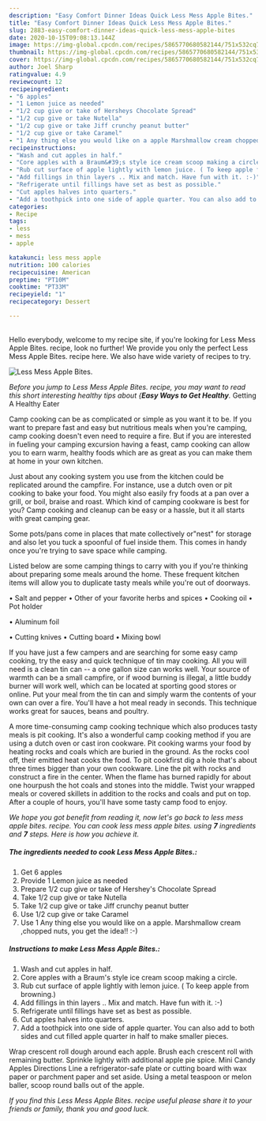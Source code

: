 ```yaml
---
description: "Easy Comfort Dinner Ideas Quick Less Mess Apple Bites."
title: "Easy Comfort Dinner Ideas Quick Less Mess Apple Bites."
slug: 2883-easy-comfort-dinner-ideas-quick-less-mess-apple-bites
date: 2020-10-15T09:08:13.144Z
image: https://img-global.cpcdn.com/recipes/5865770680582144/751x532cq70/less-mess-apple-bites-recipe-main-photo.jpg
thumbnail: https://img-global.cpcdn.com/recipes/5865770680582144/751x532cq70/less-mess-apple-bites-recipe-main-photo.jpg
cover: https://img-global.cpcdn.com/recipes/5865770680582144/751x532cq70/less-mess-apple-bites-recipe-main-photo.jpg
author: Joel Sharp
ratingvalue: 4.9
reviewcount: 12
recipeingredient:
- "6 apples"
- "1 Lemon juice as needed"
- "1/2 cup give or take of Hersheys Chocolate Spread"
- "1/2 cup give or take Nutella"
- "1/2 cup give or take Jiff crunchy peanut butter"
- "1/2 cup give or take Caramel"
- "1 Any thing else you would like on a apple Marshmallow cream chopped nuts you get the idea "
recipeinstructions:
- "Wash and cut apples in half."
- "Core apples with a Braum&#39;s style ice cream scoop making a circle."
- "Rub cut surface of apple lightly with lemon juice. ( To keep apple from browning.)"
- "Add fillings in thin layers .. Mix and match. Have fun with it. :-)"
- "Refrigerate until fillings have set as best as possible."
- "Cut apples halves into quarters."
- "Add a toothpick into one side of apple quarter. You can also add to both sides and cut filled apple quarter in half to make smaller pieces."
categories:
- Recipe
tags:
- less
- mess
- apple

katakunci: less mess apple 
nutrition: 100 calories
recipecuisine: American
preptime: "PT10M"
cooktime: "PT33M"
recipeyield: "1"
recipecategory: Dessert

---
```

<br>
Hello everybody, welcome to my recipe site, if you're looking for Less Mess Apple Bites. recipe, look no further! We provide you only the perfect Less Mess Apple Bites. recipe here. We also have wide variety of recipes to try.
<br>


![Less Mess Apple Bites.](https://img-global.cpcdn.com/recipes/5865770680582144/751x532cq70/less-mess-apple-bites-recipe-main-photo.jpg)

<i>Before you jump to Less Mess Apple Bites. recipe, you may want to read this short interesting healthy tips about {<strong>Easy Ways to Get Healthy</strong>.</i>
Getting A Healthy Eater

    
Camp cooking can be as complicated or simple as you want it to be. If you want to prepare fast and easy but nutritious meals when you're camping, camp cooking doesn't even need to require a fire. But if you are interested in fueling your camping excursion having a feast, camp cooking can allow you to earn warm, healthy foods which are as great as you can make them at home in your own kitchen.

 Just about any cooking system you use from the kitchen could be replicated around the campfire. For instance, use a dutch oven or pit cooking to bake your food. You might also easily fry foods at a pan over a grill, or boil, braise and roast. Which kind of camping cookware is best for you? Camp cooking and cleanup can be easy or a hassle, but it all starts with great camping gear.

Some pots/pans come in places that mate collectively or"nest" for storage and also let you tuck a spoonful of fuel inside them. This comes in handy once you're trying to save space while camping.

Listed below are some camping things to carry with you if you're thinking about preparing some meals around the home. These frequent kitchen items will allow you to duplicate tasty meals while you're out of doorways.

• Salt and pepper
• Other of your favorite herbs and spices
• Cooking oil
• Pot holder

• Aluminum foil

• Cutting knives
• Cutting board
• Mixing bowl


If you have just a few campers and are searching for some easy camp cooking, try the easy and quick technique of tin may cooking. All you will need is a clean tin can -- a one gallon size can works well. Your source of warmth can be a small campfire, or if wood burning is illegal, a little buddy burner will work well, which can be located at sporting good stores or online. Put your meal from the tin can and simply warm the contents of your own can over a fire. You'll have a hot meal ready in seconds.  This technique works great for sauces, beans and poultry.

A more time-consuming camp cooking technique which also produces tasty meals is pit cooking.  It's also a wonderful camp cooking method if you are using a dutch oven or cast iron cookware. Pit cooking warms your food by heating rocks and coals which are buried in the ground. As the rocks cool off, their emitted heat cooks the food. To pit cookfirst dig a hole that's about three times bigger than your own cookware. Line the pit with rocks and construct a fire in the center. When the flame has burned rapidly for about one hourpush the hot coals and stones into the middle. Twist your wrapped meals or covered skillets in addition to the rocks and coals and put on top. After a couple of hours, you'll have some tasty camp food to enjoy.


<i>We hope you got benefit from reading it, now let's go back to less mess apple bites. recipe. You can cook less mess apple bites. using <strong>7</strong> ingredients and <strong>7</strong> steps. Here is how you achieve it.
</i>

##### The ingredients needed to cook Less Mess Apple Bites.:

1. Get 6 apples
1. Provide 1 Lemon juice as needed
1. Prepare 1/2 cup give or take of Hershey&#39;s Chocolate Spread
1. Take 1/2 cup give or take Nutella
1. Take 1/2 cup give or take Jiff crunchy peanut butter
1. Use 1/2 cup give or take Caramel
1. Use 1 Any thing else you would like on a apple. Marshmallow cream ,chopped nuts, you get the idea!! :-)


##### Instructions to make Less Mess Apple Bites.:

1. Wash and cut apples in half.
1. Core apples with a Braum&#39;s style ice cream scoop making a circle.
1. Rub cut surface of apple lightly with lemon juice. ( To keep apple from browning.)
1. Add fillings in thin layers .. Mix and match. Have fun with it. :-)
1. Refrigerate until fillings have set as best as possible.
1. Cut apples halves into quarters.
1. Add a toothpick into one side of apple quarter. You can also add to both sides and cut filled apple quarter in half to make smaller pieces.


Wrap crescent roll dough around each apple. Brush each crescent roll with remaining butter. Sprinkle lightly with additional apple pie spice. Mini Candy Apples Directions Line a refrigerator-safe plate or cutting board with wax paper or parchment paper and set aside. Using a metal teaspoon or melon baller, scoop round balls out of the apple. 

<i>If you find this Less Mess Apple Bites. recipe useful please share it to your friends or family, thank you and good luck.</i>
